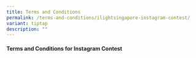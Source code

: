 ```yaml
---
title: Terms and Conditions
permalink: /terms-and-conditions/ilightsingapore-instagram-contest/
variant: tiptap
description: ""
---
```

<h4>Terms and Conditions for Instagram Contest</h4>
<p></p>